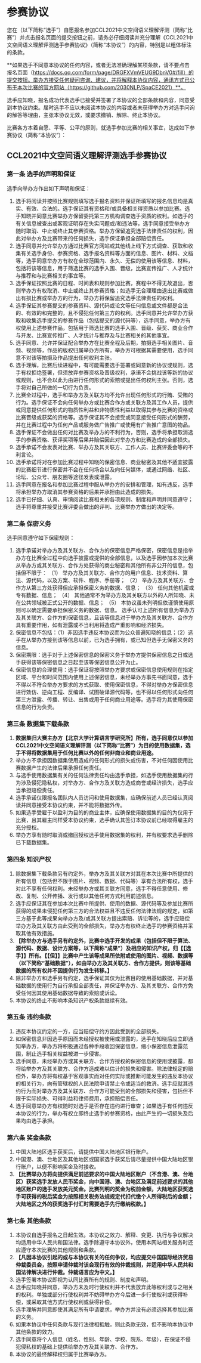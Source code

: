 # 参赛协议

您在（以下简称“选手”）自愿报名参加CCL2021中文空间语义理解评测（简称“比赛”）并点击报名页面的提交按钮之前，请务必仔细阅读并充分理解《CCL2021中文空间语义理解评测选手参赛协议》（简称“本协议”）的内容，特别是以粗体标注的条款。

**如果选手不同意本协议的任何内容，或者无法准确理解某项条款，请不要点击报名页面（https://docs.qq.com/form/page/DRGFXVmVEUG9DbnV0#/fill）的提交按钮。举办方接受任何疑问咨询、建议，并将解释本协议内容，通讯方式已公布于本次比赛的官方网站（https://github.com/2030NLP/SpaCE2021）**。

选手应知晓，报名成功代表选手已接受并签署了本协议的全部条款和内容，同意受到本协议约束。届时选手不应以未阅读本协议的内容或者未获得举办方对选手问询的解答等理由，主张本协议无效，或要求撤销、解除、终止本协议。

比赛各方本着自愿、平等、公平的原则，就选手参加比赛的相关事宜，达成如下参赛协议（简称“本协议”）：

## CCL2021中文空间语义理解评测选手参赛协议



### 第一条 选手的声明和保证

选手向举办方作出如下声明和保证：

1. 选手将阅读并按照比赛规则填写选手报名资料并保证所填写的报名信息均是真实、有效、合法的。选手保证其有资格和/或具备相关得资质以参加比赛。选手知晓并同意比赛举办方保留委托第三方机构调查选手资质的权利。如选手的有关信息被查出或客观证明存在失实问题或/和违法等，选手同意接受举办方随时取消、中止或终止其参赛资格。举办方保留追究选手法律责任的权利，因此对举办方及比赛带来的任何损失，选手保证承担全部赔偿责任。
2. 选手同意并允许举办方通过比赛官方网站或其他线上线下方式调查、获取和收集有关选手身份、参赛资格、选手报名资料等方面的信息、图片、材料、文档等，选手同意举办方有权在全球范围内、永久、无偿的使用该等信息、材料，包括将该等信息，用于筛选比赛的选手入围、晋级，比赛宣传推广、人才统计与推荐和与比赛相关的事宜等。
3. 选手保证按照比赛的日程、时间表和规则参加比赛，赛程中不得无故退出，否则举办方有权取消、中止或终止其参赛资格；如选手无合理理由退出比赛或做出有损比赛或举办方的行为，举办方将保留追究选手法律责任的权利。
4. 选手保证其参赛提交的参赛资料、源代码或论文等任何信息或文件都是合法的、有效的和完整的，且不侵犯任何第三方的权利。选手同意并允许举办方获取和收集选手提交的参赛作品（包括提交的源代码等），选手同意，举办方有权使用上述参赛作品，包括用于筛选比赛的选手入围、晋级、获奖、商业合作与开发、比赛宣传推广、人才统计与推荐及与比赛相关的其他事宜。
5. 选手同意、允许并保证配合举办方在比赛全程及后期，拍摄选手相关图片、音频、视频等，作品的版权归属举办方所有，举办方可根据其需要使用，选手同意不对该等拍摄及作品提出任何权利主张。
6. 选手理解，比赛后续进程中，有可能需要选手签署或同意新的协议或规则，选手有权拒绝签署，但须放弃参赛资格及晋级权利，承诺不会挑战该等新的协议或规则，也不会以此为由进行任何形式的索赔或提出任何权利主张。否则，选手将对自己所做的一切行为负责。
7. 比赛全过程中，选手和举办方及关联方均不允许出现任何形式的行贿、受贿的行为。选手保证不会向任何举办方或比赛合作方或关联方及其工作人员，提供或同意提供任何形式的物质性利益和非物质性利益以取得其参与比赛的资格或比赛晋级或获奖的资格等。选手保证其不会接受或同意接受任何形式的酬劳，并在比赛过程中为任何产品或服务做广告推广或使用有广告推广意图的物品。
8. 选手保证不会做出任何对比赛及举办方的不利行为，否则，选手将承担取消选手的参赛资格、获评奖项等后果并赔偿因此对举办方和比赛造成的全部损失。
9. 选手承诺不会发表对比赛、举办方及其关联方、工作人员、比赛评委会等的不利言论。
10. 选手承诺将对在参加比赛过程中知晓的保密信息、商业秘密及其他不适宜披露的比赛细节进行保密并不会在任何场合以及向任何媒体，或通过网络、社区、论坛、公众号、朋友圈等途径发表或泄露。
11. 选手同意在报名和参加比赛过程中服从举办方的安排和管理，如有违反，选手将承担举办方取消其参赛资格的后果并承担由此造成的损失。
12. 选手已仔细、认真、审慎阅读比赛相关的各项规则、制度和声明并同意遵守；选手将尊重并接受比赛评委会做出的评判、比赛举办方做出的决定等。



### 第二条 保密义务

选手同意遵守如下保密规则：

1. 选手承诺对举办方及其关联方、合作方的保密信息严格保密，保密信息是指举办方在比赛全过程中向选手披露或提供的全部信息，以及选手因参加本次比赛从举办方或其关联方、合作方处获得的商业秘密和其他所有非公开的信息，包括但不限于：
（1） 举办方及其关联方、合作方的用户信息、技术资料、算法、源代码，以及方案、软件、程序、手册等；
（2） 举办方及其关联方、合作方从第三方处获得但应承担保密义务的数据、信息；
（3） 任何其他机密或专有数据、信息；
（4） 其他通常不为举办方及其关联方以外的人所知晓、未在公共领域被正式公开的数据、信息；
（5） 本协议虽未列明但依谨慎使用原则可以确定需要承担保密义务的数据、信息。
选手认可上述所有信息为举办方及其关联方、合作方的保密信息，且该等信息对于举办方及其关联方、合作方具有重要作用，如有泄露或不当利用将造成严重影响和经济损失。
2. 保密信息不包括：（1）非因选手违反本协议而为公众普遍知晓的信息；（2）选手在从举办方接到该等信息以前，已为选手拥有，或已知但选手无保密义务的信息。
3. 保密期限：选手对于上述保密信息的保密义务于举办方提供保密信息之日或选手获得该等保密信息之日起至该等保密信息公开为止。
4. 保密信息的合理使用：选手保证将按照举办方要求或保密信息使用规则在指定区域、平台和时间范围内使用上述保密信息，未经举办方事先书面同意，选手不得以不符合举办方要求的方式获取、使用保密信息，不得对举办方保密信息进行效仿、逆向工程、反编译、试图破译源代码等，也不得以任何形式向任何第三方泄露、传播、转让、出售或用于任何商业用途等。选手将为其使用保密信息的行为负责。



### 第三条 数据集下载条款

1. **数据集归大赛主办方【北京大学计算语言学研究所】所有，选手同意仅以参加CCL2021中文空间语义理解评测（以下简称“比赛”）为目的使用数据集，选手不得将数据集用于任何比赛以外的任何非商业和商业用途。**
2. 举办方不承担因数据集使用造成的任何形式的损失或伤害，不对任何因使用比赛数据产生的法律后果承担任何责任。
3. 与选手使用数据集有关的任何法律责任均由选手承担，如选手使用数据集的行为涉及侵犯隐私权，对举办方、合作方及关联方造成商誉或经济损失，选手应当承担赔偿责任。
4. 选手承诺仅限报名团队内人员访问和使用数据集，应确保前述人员已经认真阅读并同意接受本协议约束，并不能将数据外传。
5. 如果选手受雇于以盈利为目的的商业主体，应确保使用数据集的目的为仅用于比赛，且其雇主同样受本协议约束，选手确认其签订本协议前已经取得雇主的充分授权。
6. 举办方享有随时取消或撤回授权选手使用数据集的权利，并有权要求选手删除已下载数据集。



### 第四条 知识产权

1. 除数据集下载条款另有约定外，举办方及其关联方对其在本次比赛中所提供的所有信息（包括但不限于图片、视频、数据、代码等）享有合法所有权，选手对此不享有任何权利。未经举办方或其关联方同意，选手不得任意使用、修改、复制、公开传播、发行或以其他任何方式利用前述信息。
2. 选手应保证其在参加本次比赛中所提供、使用的数据、源代码等及参加比赛所获得的成果未侵犯任何第三方的合法权益且不违反任何法律法规的规定，如第三方基于此等成果向举办方及/或其关联方提出索赔、诉讼等的，选手应赔偿举办方及其关联方由此受到的全部损失，举办方有权终止选手的参赛资格并采取其他有效措施。
3. **【除举办方与选手另有约定外，比赛中选手开发的成果（包括但不限于算法、源代码、数据、设计方案等，以下简称“成果”）及相应的知识产权，归【【选手】】所有。【【但】】比赛中产生该等成果所依附或使用的图片、视频、数据等（以下简称“基础数据”），如由举办方及其关联方、合作方提供，则该等基础数据的所有权并不因提供行为发生转移。】**
4. 除非举办方和选手另有约定，选手保证其仅为比赛目的使用基础数据，并对基础数据的使用行为自行承担全部责任，并保证举办方、及其关联方、合作方免受任何因其使用基础数据导致的索赔或诉讼。
5. 本协议的终止不影响本条知识产权条款继续有效。



### 第五条 违约条款

1. 违反本协议约定的一方，应当赔偿守约方因此受到的全部损失。
2. 如保密信息非因选手原因而未经授权被使用或泄露的，选手在知晓后应立即通知举办方，举办方将积极通过各种手段收回保密信息，缩小保密信息泄露范围，制止选手相关权益被进一步侵害。
3. 选手同意，未经举办方或其关联方、合作方授权的保密信息的使用或披露，都将给举办方及其关联方、合作方造成难以估计的损失和侵害。除法律规定的赔偿外，举办方将有权基于客观事实而对任何实际或推断可能发生的违反本协议的相关行为，向有管辖权的人民法院申请禁止令或适当的救济。选手应就其违约行为而对举办方及其关联方、合作方可能受到的全部损失和侵害，包括但不限于实际损失、可得利益和律师费用，承担赔偿责任。
4. 选手同意举办方有权随时对选手是否存在违约进行审查；如果选手有任何违反本协议的行为，举办有权立即终止选手的参赛资格，由此产生的一切损失及后果均由选手承担。



### 第六条 奖金条款

1. 中国大陆地区选手获奖后，请提供中国大陆地区银行账户。
2. 中国港、澳、台地区及其他地区或国家选手获奖后请尽量提供中国大陆地区银行账户，以便不影响奖金及时接收。
3. **【比赛举办方将向提供满足前述要求的中国大陆地区账户（不含港、澳、台地区）获奖选手发放人民币奖金，向中国港、澳、台地区及满足前述要求的其他地区账户的选手发放美元奖金。比赛列明的奖金为税前金额，大陆地区获奖选手可获得的税后奖金为按照相关税务法规规定代扣代缴个人所得税后的金额；大陆地区之外的获奖选手付汇时需要选手先行缴纳税款。】**



### 第七条 其他条款

1. 本协议自选手报名之日起生效。本协议之效力、解释、变更、执行与争议解决均适用中华人民共和国法律。选手除遵守本协议外，使用本网站相关服务时还应遵守本次比赛的其他规则和条款。
2. **【凡因本协议引起的或与本协议有关的任何争议，均应提交中国国际经济贸易仲裁委员会，按照申请仲裁时该会现行有效的仲裁规则，并适用中华人民共和国法律解决进行仲裁。仲裁语言应为中文。】**
3. 选手签署本协议即视为认同比赛所有的规则、制度和声明。
4. 选手应知晓并同意，举办方未及时行使权利并不代表放弃此等权利或与之相关的权利。单独或部分行使权利并不妨碍举办方今后进一步行使权利或获得补偿，或采取其他方式行使权利或获得补偿。
5. 选手理解并同意即使其满足所有申请要求，举办方并没有必须选择其参加比赛的义务。
6. 如果本协议中任何条款与现行法律相抵触，则此条款无效，但不影响本协议中其他条款的效力。
7. 选手同意将个人信息（姓名、性别、年龄、学校、院系、年级），在保证不侵犯侵私权的基础上提供给举办方及其关联方、合作方。
8. 本协议的最终解释权归属于比赛举办方。